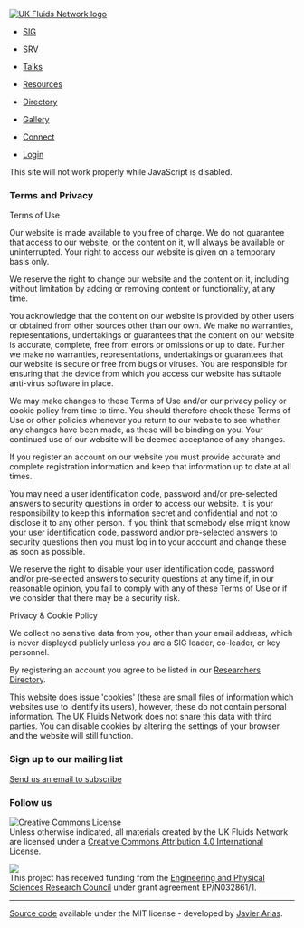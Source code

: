 [![UK Fluids Network logo](https://fluids.ac.uk/pictures/ukfn-logo-250.png)](https://fluids.ac.uk/)

* [SIG](https://fluids.ac.uk/sig "Special Interest Groups")
* [SRV](https://fluids.ac.uk/srv "Short Research Visits")
* [Talks](https://fluids.ac.uk/talks "Fluids Related Seminars")
* [Resources](https://fluids.ac.uk/researcher-resources "Researcher Resources")
* [Directory](https://fluids.ac.uk/directory "Researchers Directory")
* [Gallery](https://fluids.ac.uk/gallery "Multimedia Gallery")
* [Connect](https://fluids.ac.uk/connect "Information about the network")

* [Login](https://fluids.ac.uk/login)

This site will not work properly while JavaScript is disabled.

### Terms and Privacy

Terms of Use

Our website is made available to you free of charge. We do not guarantee that access to our website, or the content on it, will always be available or uninterrupted. Your right to access our website is given on a temporary basis only.

We reserve the right to change our website and the content on it, including without limitation by adding or removing content or functionality, at any time.

You acknowledge that the content on our website is provided by other users or obtained from other sources other than our own. We make no warranties, representations, undertakings or guarantees that the content on our website is accurate, complete, free from errors or omissions or up to date. Further we make no warranties, representations, undertakings or guarantees that our website is secure or free from bugs or viruses. You are responsible for ensuring that the device from which you access our website has suitable anti-virus software in place.

We may make changes to these Terms of Use and/or our privacy policy or cookie policy from time to time. You should therefore check these Terms of Use or other policies whenever you return to our website to see whether any changes have been made, as these will be binding on you. Your continued use of our website will be deemed acceptance of any changes.

If you register an account on our website you must provide accurate and complete registration information and keep that information up to date at all times.

You may need a user identification code, password and/or pre-selected answers to security questions in order to access our website. It is your responsibility to keep this information secret and confidential and not to disclose it to any other person. If you think that somebody else might know your user identification code, password and/or pre-selected answers to security questions then you must log in to your account and change these as soon as possible.

We reserve the right to disable your user identification code, password and/or pre-selected answers to security questions at any time if, in our reasonable opinion, you fail to comply with any of these Terms of Use or if we consider that there may be a security risk.

Privacy & Cookie Policy

We collect no sensitive data from you, other than your email address, which is never displayed publicly unless you are a SIG leader, co-leader, or key personnel.

By registering an account you agree to be listed in our [Researchers Directory](https://fluids.ac.uk/directory).

This website does issue 'cookies' (these are small files of information which websites use to identify its users), however, these do not contain personal information. The UK Fluids Network does not share this data with third parties. You can disable cookies by altering the settings of your browser and the website will still function.

### Sign up to our mailing list

[Send us an email to subscribe](mailto:info@fluids.ac.uk?subject=Subscribe%20to%20Fluids%20mailing%20list)

### Follow us

[](https://www.facebook.com/UKFluids/ "Facebook")[](https://www.youtube.com/channel/UCS63du5FONb5ICQUX_kcXTw "YouTube")[](https://github.com/ukfluidsnetwork "GitHub")[](https://twitter.com/UKFluidsNetwork "Twitter")

[![Creative Commons License](/pictures/CC-BY_icon.svg.png)](http://creativecommons.org/licenses/by/4.0/)  
Unless otherwise indicated, all materials created by the UK Fluids Network are licensed under a [Creative Commons Attribution 4.0 International License](http://creativecommons.org/licenses/by/4.0/).

[![](/pictures/epsrc.png)](https://www.epsrc.ac.uk/)  
This project has received funding from the [Engineering and Physical Sciences Research Council](https://www.epsrc.ac.uk/) under grant agreement EP/N032861/1.

* * *

[Source code](https://github.com/UkFluidsNetwork/ukfn) available under the MIT license - developed by [Javier Arias](https://arias.re/).